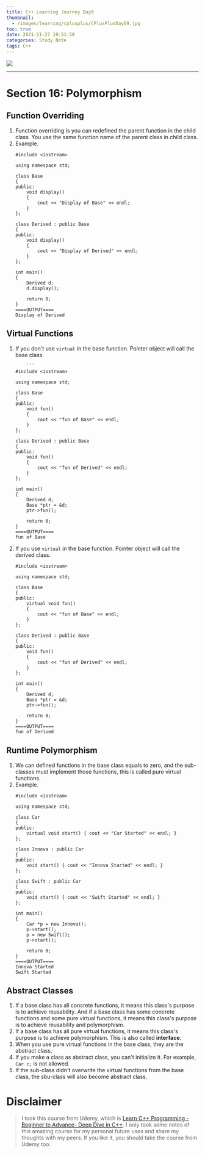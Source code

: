 ```yaml
---
title: C++ Learning Journey Day9
thumbnail:
  - /images/learning/cplusplus/CPlusPlusDay09.jpg
toc: true
date: 2021-11-27 19:51:58
categories: Study Note
tags: C++
---
```

<img src="/images/learning/cplusplus/CPlusPlusDay09.jpg">

***
# Section 16: Polymorphism
## Function Overriding
1. Function overriding is you can redefined the parent function in the child class. You use the same function name of the parent class in child class.
2. Example.
    ```
    #include <iostream>

    using namespace std;

    class Base
    {
    public:
        void display()
        {
            cout << "Display of Base" << endl;
        }
    };

    class Derived : public Base
    {
    public:
        void display()
        {
            cout << "Display of Derived" << endl;
        }
    };

    int main()
    {
        Derived d;
        d.display();

        return 0;
    }
    ====OUTPUT====
    Display of Derived
    ```
## Virtual Functions
1. If you don't use `virtual` in the base function. Pointer object will call the base class.
    ```
        ```
    #include <iostream>

    using namespace std;

    class Base
    {
    public:
        void fun()
        {
            cout << "fun of Base" << endl;
        }
    };

    class Derived : public Base
    {
    public:
        void fun()
        {
            cout << "fun of Derived" << endl;
        }
    };

    int main()
    {
        Derived d;
        Base *ptr = &d;
        ptr->fun();

        return 0;
    }
    ====OUTPUT====
    fun of Base
    ```
2. If you use `virtual` in the base function. Pointer object will call the derived class.
    ```
    #include <iostream>

    using namespace std;

    class Base
    {
    public:
        virtual void fun()
        {
            cout << "fun of Base" << endl;
        }
    };

    class Derived : public Base
    {
    public:
        void fun()
        {
            cout << "fun of Derived" << endl;
        }
    };

    int main()
    {
        Derived d;
        Base *ptr = &d;
        ptr->fun();

        return 0;
    }
    ====OUTPUT====
    fun of Derived
    ```
## Runtime Polymorphism
1. We can defined functions in the base class equals to zero, and the sub-classes must implement those functions, this is called pure virtual functions.
2. Example.
    ```
    #include <iostream>

    using namespace std;

    class Car
    {
    public:
        virtual void start() { cout << "Car Started" << endl; }
    };

    class Innova : public Car
    {
    public:
        void start() { cout << "Innova Started" << endl; }
    };

    class Swift : public Car
    {
    public:
        void start() { cout << "Swift Started" << endl; }
    };

    int main()
    {
        Car *p = new Innova();
        p->start();
        p = new Swift();
        p->start();

        return 0;
    }
    ====OUTPUT====
    Innova Started
    Swift Started
    ```
## Abstract Classes
1. If a base class has all concrete functions, it means this class's purpose is to achieve reusability. And if a base class has some concrete functions and some pure virtual functions, it means this class's purpose is to achieve reusability and polymorphism.
2. If a base class has all pure virtual functions, it means this class's purpose is to achieve polymorphism. This is also called **interface**.
3. When you use pure virtual functions in the base class, they are the abstract class.
4. If you make a class as abstract class, you can't initialize it. For example, `Car c;` is not allowed.
5. If the sub-class didn't overwrite the virtual functions from the base class, the sbu-class will also become abstract class.

# Disclaimer
> I took this course from Udemy, which is [Learn C++ Programming -Beginner to Advance- Deep Dive in C++](https://www.udemy.com/course/cpp-deep-dive). I only took some notes of this amazing course for my personal future uses and share my thoughts with my peers. If you like it, you should take the course from Udemy too.